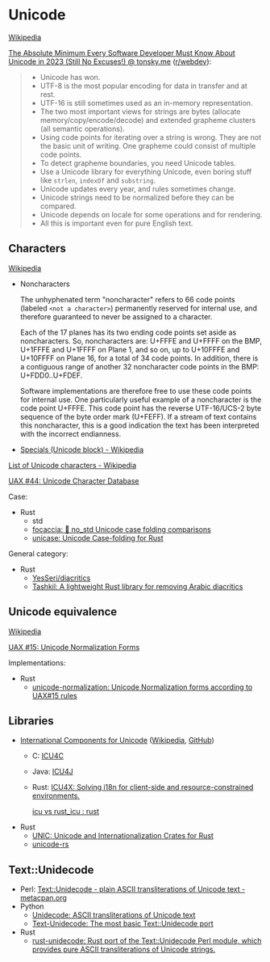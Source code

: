 # Unicode
[Wikipedia](https://en.wikipedia.org/wiki/Unicode)

[The Absolute Minimum Every Software Developer Must Know About Unicode in 2023 (Still No Excuses!) @ tonsky.me](https://tonsky.me/blog/unicode/) ([r/webdev](https://www.reddit.com/r/webdev/comments/178d3co/the_absolute_minimum_every_software_developer/)):
> - Unicode has won.
> - UTF-8 is the most popular encoding for data in transfer and at rest.
> - UTF-16 is still sometimes used as an in-memory representation.
> - The two most important views for strings are bytes (allocate memory/copy/encode/decode) and extended grapheme clusters (all semantic operations).
> - Using code points for iterating over a string is wrong. They are not the basic unit of writing. One grapheme could consist of multiple code points.
> - To detect grapheme boundaries, you need Unicode tables.
> - Use a Unicode library for everything Unicode, even boring stuff like `strlen`, `indexOf` and `substring`.
> - Unicode updates every year, and rules sometimes change.
> - Unicode strings need to be normalized before they can be compared.
> - Unicode depends on locale for some operations and for rendering.
> - All this is important even for pure English text.

## Characters
[Wikipedia](https://en.wikipedia.org/wiki/Universal_Character_Set_characters)
- Noncharacters

  The unhyphenated term "noncharacter" refers to 66 code points (labeled `<not a character>`) permanently reserved for internal use, and therefore guaranteed to never be assigned to a character.

  Each of the 17 planes has its two ending code points set aside as noncharacters. So, noncharacters are: U+FFFE and U+FFFF on the BMP, U+1FFFE and U+1FFFF on Plane 1, and so on, up to U+10FFFE and U+10FFFF on Plane 16, for a total of 34 code points. In addition, there is a contiguous range of another 32 noncharacter code points in the BMP: U+FDD0..U+FDEF.

  Software implementations are therefore free to use these code points for internal use. One particularly useful example of a noncharacter is the code point U+FFFE. This code point has the reverse UTF-16/UCS-2 byte sequence of the byte order mark (U+FEFF). If a stream of text contains this noncharacter, this is a good indication the text has been interpreted with the incorrect endianness.

- [Specials (Unicode block) - Wikipedia](https://en.wikipedia.org/wiki/Specials_(Unicode_block))

[List of Unicode characters - Wikipedia](https://en.wikipedia.org/wiki/List_of_Unicode_characters)

[UAX #44: Unicode Character Database](https://www.unicode.org/reports/tr44/)

Case:
- Rust
  - std
  - [focaccia: 🍞 no_std Unicode case folding comparisons](https://github.com/artichoke/focaccia)
  - [unicase: Unicode Case-folding for Rust](https://github.com/seanmonstar/unicase)

General category:
- Rust
  - [YesSeri/diacritics](https://github.com/YesSeri/diacritics)
  - [Tashkil: A lightweight Rust library for removing Arabic diacritics](https://github.com/LGUG2Z/tashkil)

## Unicode equivalence
[Wikipedia](https://en.wikipedia.org/wiki/Unicode_equivalence)

[UAX #15: Unicode Normalization Forms](https://unicode.org/reports/tr15/)

Implementations:
- Rust
  - [unicode-normalization: Unicode Normalization forms according to UAX#15 rules](https://github.com/unicode-rs/unicode-normalization)

## Libraries
- [International Components for Unicode](https://icu.unicode.org/) ([Wikipedia](https://en.wikipedia.org/wiki/International_Components_for_Unicode), [GitHub](https://github.com/unicode-org/icu))
  - C: [ICU4C](https://github.com/unicode-org/icu/tree/main/icu4c)
  - Java: [ICU4J](https://github.com/unicode-org/icu/tree/main/icu4j)
  - Rust: [ICU4X: Solving i18n for client-side and resource-constrained environments.](https://github.com/unicode-org/icu4x)

    [icu vs rust_icu : rust ](https://www.reddit.com/r/rust/comments/q4xaig/icu_vs_rust_icu/)
- Rust
  - [UNIC: Unicode and Internationalization Crates for Rust](https://github.com/open-i18n/rust-unic)
  - [unicode-rs](https://github.com/unicode-rs)

## Text::Unidecode
- Perl: [Text::Unidecode - plain ASCII transliterations of Unicode text - metacpan.org](https://metacpan.org/pod/Text::Unidecode)
- Python
  - [Unidecode: ASCII transliterations of Unicode text](https://github.com/avian2/unidecode)
  - [Text-Unidecode: The most basic Text::Unidecode port](https://github.com/kmike/text-unidecode)
- Rust
  - [rust-unidecode: Rust port of the Text::Unidecode Perl module, which provides pure ASCII transliterations of Unicode strings.](https://github.com/chowdhurya/rust-unidecode/)